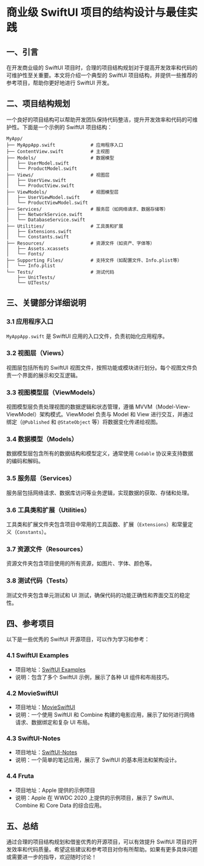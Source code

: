 # 商业级 SwiftUI 项目的结构设计与最佳实践

## 一、引言

在开发商业级的 SwiftUI 项目时，合理的项目结构规划对于提高开发效率和代码的可维护性至关重要。本文将介绍一个典型的 SwiftUI 项目结构，并提供一些推荐的参考项目，帮助你更好地进行 SwiftUI 开发。

## 二、项目结构规划

一个良好的项目结构可以帮助开发团队保持代码整洁，提升开发效率和代码的可维护性。下面是一个示例的 SwiftUI 项目结构：

```plaintext
MyApp/
├── MyAppApp.swift             # 应用程序入口
├── ContentView.swift          # 主视图
├── Models/                    # 数据模型
│   ├── UserModel.swift
│   └── ProductModel.swift
├── Views/                     # 视图层
│   ├── UserView.swift
│   └── ProductView.swift
├── ViewModels/                # 视图模型层
│   ├── UserViewModel.swift
│   └── ProductViewModel.swift
├── Services/                  # 服务层（如网络请求、数据存储等）
│   ├── NetworkService.swift
│   └── DatabaseService.swift
├── Utilities/                 # 工具类和扩展
│   ├── Extensions.swift
│   └── Constants.swift
├── Resources/                 # 资源文件（如资产、字体等）
│   ├── Assets.xcassets
│   └── Fonts/
├── Supporting Files/          # 支持文件（如配置文件、Info.plist等）
│   └── Info.plist
└── Tests/                     # 测试代码
    ├── UnitTests/
    └── UITests/
```

## 三、关键部分详细说明

### 3.1 应用程序入口

`MyAppApp.swift` 是 SwiftUI 应用的入口文件，负责初始化应用程序。

### 3.2 视图层（Views）

视图层包括所有的 SwiftUI 视图文件，按照功能或模块进行划分。每个视图文件负责一个界面的展示和交互逻辑。

### 3.3 视图模型层（ViewModels）

视图模型层负责处理视图的数据逻辑和状态管理，遵循 MVVM（Model-View-ViewModel）架构模式。ViewModel 负责与 Model 和 View 进行交互，并通过绑定（`@Published` 和 `@StateObject` 等）将数据变化传递给视图。

### 3.4 数据模型（Models）

数据模型层包含所有的数据结构和模型定义，通常使用 `Codable` 协议来支持数据的编码和解码。

### 3.5 服务层（Services）

服务层包括网络请求、数据库访问等业务逻辑，实现数据的获取、存储和处理。

### 3.6 工具类和扩展（Utilities）

工具类和扩展文件夹包含项目中常用的工具函数、扩展（`Extensions`）和常量定义（`Constants`）。

### 3.7 资源文件（Resources）

资源文件夹包含项目使用的所有资源，如图片、字体、颜色等。

### 3.8 测试代码（Tests）

测试文件夹包含单元测试和 UI 测试，确保代码的功能正确性和界面交互的稳定性。

## 四、参考项目

以下是一些优秀的 SwiftUI 开源项目，可以作为学习和参考：

### 4.1 SwiftUI Examples

- 项目地址：[SwiftUI Examples](https://github.com/ivanvorobei/SwiftUI)
- 说明：包含了多个 SwiftUI 示例，展示了各种 UI 组件和布局技巧。

### 4.2 MovieSwiftUI

- 项目地址：[MovieSwiftUI](https://github.com/Dimillian/MovieSwiftUI)
- 说明：一个使用 SwiftUI 和 Combine 构建的电影应用，展示了如何进行网络请求、数据绑定和复杂 UI 布局。

### 4.3 SwiftUI-Notes

- 项目地址：[SwiftUI-Notes](https://github.com/heckj/SwiftUI-Notes)
- 说明：一个简单的笔记应用，展示了 SwiftUI 的基本用法和架构设计。

### 4.4 Fruta

- 项目地址：Apple 提供的示例项目
- 说明：Apple 在 WWDC 2020 上提供的示例项目，展示了 SwiftUI、Combine 和 Core Data 的综合应用。

## 五、总结

通过合理的项目结构规划和借鉴优秀的开源项目，可以有效提升 SwiftUI 项目的开发效率和代码质量。希望这些建议和参考项目对你有所帮助。如果有更多具体问题或需要进一步的指导，欢迎随时讨论！
